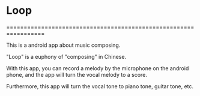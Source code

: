 # Loop
=================================================================

This is a android app about music composing.

"Loop" is a euphony of "composing" in Chinese.

With this app, you can record a melody by the microphone on the android phone,
and the app will turn the vocal melody to a score.

Furthermore, this app will turn the vocal tone to piano tone, guitar tone, etc.
